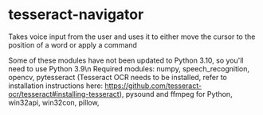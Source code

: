 # tesseract-navigator
Takes voice input from the user and uses it to either move the cursor to the position of a word or apply a command

Some of these modules have not been updated to Python 3.10, so you'll need to use Python 3.9\n
Required modules:
numpy,
speech_recognition,
opencv,
pytesseract (Tesseract OCR needs to be installed, refer to installation instructions here: https://github.com/tesseract-ocr/tesseract#installing-tesseract),
pysound and ffmpeg for Python,
win32api,
win32con,
pillow,
